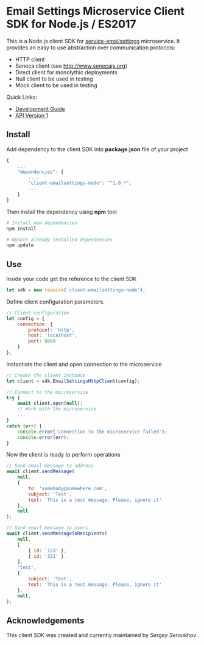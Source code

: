 # Email Settings Microservice Client SDK for Node.js / ES2017

This is a Node.js client SDK for [service-emailsettings](https://github.com/pip-services-users2/service-emailsettings-node) microservice.
It provides an easy to use abstraction over communication protocols:

* HTTP client
* Seneca client (see http://www.senecajs.org)
* Direct client for monolythic deployments
* Null client to be used in testing
* Mock client to be used in testing

<a name="links"></a> Quick Links:

* [Development Guide](doc/Development.md)
* [API Version 1](doc/NodeClientApiV1.md)

## Install

Add dependency to the client SDK into **package.json** file of your project
```javascript
{
    ...
    "dependencies": {
        ....
        "client-emailsettings-node": "^1.0.*",
        ...
    }
}
```

Then install the dependency using **npm** tool
```bash
# Install new dependencies
npm install

# Update already installed dependencies
npm update
```

## Use

Inside your code get the reference to the client SDK
```javascript
let sdk = new require('client-emailsettings-node');
```

Define client configuration parameters.

```javascript
// Client configuration
let config = {
    connection: {
        protocol: 'http',
        host: 'localhost', 
        port: 8080
    }
};
```

Instantiate the client and open connection to the microservice
```javascript
// Create the client instance
let client = sdk.EmailSettingsHttpClient(config);

// Connect to the microservice
try {
    await client.open(null);
    // Work with the microservice
    ...
}
catch (err) {
    console.error('Connection to the microservice failed');
    console.error(err);
}
```

Now the client is ready to perform operations
```javascript
// Send email message to address
await client.sendMessage(
    null,
    { 
        to: 'somebody@somewhere.com',
        subject: 'Test',
        text: 'This is a test message. Please, ignore it'
    },
    null
);
```

```javascript
// Send email message to users
await client.sendMessageToRecipients(
    null,
    [
        { id: '123' },
        { id: '321' }
    ],
    'test',
    { 
        subject: 'Test',
        text: 'This is a test message. Please, ignore it'
    },
    null,
);
```

## Acknowledgements

This client SDK was created and currently maintained by *Sergey Seroukhov*.

